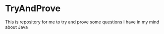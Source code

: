 TryAndProve
===========

This is repository for me to try and prove some questions I have in my mind about Java
